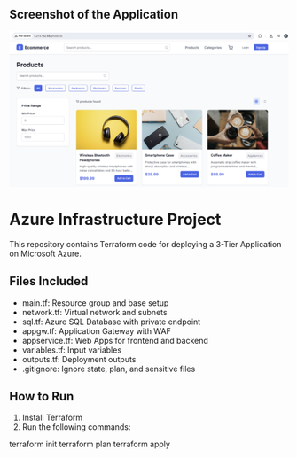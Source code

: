
## Screenshot of the Application
![E-commerce App](https://raw.githubusercontent.com/HananAlghamdi80/azure-infra/main/Screenshot%202025-09-27%20160754.png)




# Azure Infrastructure Project
This repository contains Terraform code for deploying a 3-Tier Application on Microsoft Azure.  

## Files Included
- main.tf: Resource group and base setup  
- network.tf: Virtual network and subnets  
- sql.tf: Azure SQL Database with private endpoint  
- appgw.tf: Application Gateway with WAF  
- appservice.tf: Web Apps for frontend and backend  
- variables.tf: Input variables  
- outputs.tf: Deployment outputs  
- .gitignore: Ignore state, plan, and sensitive files  

## How to Run
1. Install Terraform  
2. Run the following commands:

terraform init
terraform plan
terraform apply
